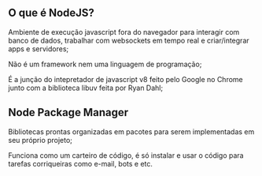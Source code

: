## O que é NodeJS?
Ambiente de execução javascript fora do navegador para interagir com banco de dados, trabalhar com websockets em tempo real e criar/integrar apps e servidores;

Não é um framework nem uma linguagem de programação;

É a junção do intepretador de javascript v8 feito pelo Google no Chrome junto com a biblioteca libuv feita por Ryan Dahl;

## Node Package Manager
Bibliotecas prontas organizadas em pacotes para serem implementadas em seu próprio projeto;

Funciona como um carteiro de código, é só instalar e usar o código para tarefas corriqueiras como e-mail, bots e etc.
